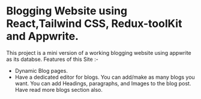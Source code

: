 # Blogging Website using React,Tailwind CSS, Redux-toolKit and Appwrite.


  This project is a mini version of a working blogging website using appwrite as its databse. Features of this Site :-

- Dynamic Blog pages.
- Have a dedicated editor for blogs.
You can add/make as many blogs you want.
You can add Headings, paragraphs, and Images to the blog post.
Have read more blogs section also.
